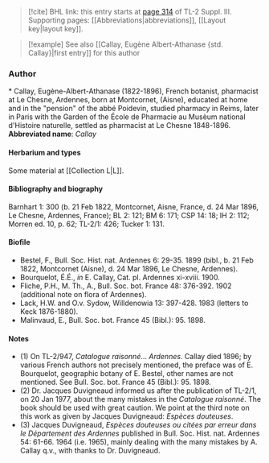 > [!cite] BHL link: this entry starts at [page 314](https://www.biodiversitylibrary.org/page/33266621) of TL-2 Suppl. III.
> Supporting pages: [[Abbreviations|abbreviations]], [[Layout key|layout key]].

> [!example] See also [[Callay, Eugène Albert-Athanase {std. Callay}|first entry]] for this author

### Author

\* Callay, Eugène-Albert-Athanase (1822-1896), French botanist, pharmacist at Le Chesne, Ardennes, born at Montcornet, (Aisne), educated at home and in the "pension" of the abbé Poidevin, studied pharmacy in Reims, later in Paris with the Garden of the École de Pharmacie au Musèum national d'Histoire naturelle, settled as pharmacist at Le Chesne 1848-1896. 
**Abbreviated name**: *Callay*

#### Herbarium and types

Some material at [[Collection L|L]].

#### Bibliography and biography

Barnhart 1: 300 (b. 21 Feb 1822, Montcornet, Aisne, France, d. 24 Mar 1896, Le Chesne, Ardennes, France); BL 2: 121; BM 6: 171; CSP 14: 18; IH 2: 112; Morren ed. 10, p. 62; TL-2/1: 426; Tucker 1: 131.

#### Biofile

- Bestel, F., Bull. Soc. Hist. nat. Ardennes 6: 29-35. 1899 (bibl., b. 21 Feb 1822, Montcornet (Aisne), d. 24 Mar 1896, Le Chesne, Ardennes).
- Bourquelot, É.É., *in* E. Callay, Cat. pl. Ardennes xi-xviii. 1900.
- Fliche, P.H., M. Th., A., Bull. Soc. bot. France 48: 376-392. 1902 (additional note on flora of Ardennes).
- Lack, H.W. and O.v. Sydow, Willdenowia 13: 397-428. 1983 (letters to Keck 1876-1880).
- Malinvaud, E., Bull. Soc. bot. France 45 (Bibl.): 95. 1898.

#### Notes

- (1) On TL-2/947, *Catalogue raisonné*... *Ardennes*. Callay died 1896; by various French authors not precisely mentioned, the preface was of E. Bourquelot, geographic botany of E. Bestel, other names are not mentioned. See Bull. Soc. bot. France 45 (Bibl.): 95. 1898.
- (2) Dr. Jacques Duvigneaud informed us after the publication of TL-2/1, on 20 Jan 1977, about the many mistakes in the *Catalogue raisonné*. The book should be used with great caution. We point at the third note on this work as given by Jacques Duvigneaud: *Espèces douteuses*.
- (3) Jacques Duvigneaud, *Espèces douteuses ou citées par erreur dans le Département des Ardennes* published in Bull. Soc. Hist. nat. Ardennes 54: 61-66. 1964 (i.e. 1965), mainly dealing with the many mistakes by A. Callay q.v., with thanks to Dr. Duvigneaud.

